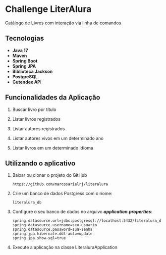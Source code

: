 # Challenge LiterAlura
Catálogo de Livros com interação via linha de comandos 

## Tecnologias
- **Java 17**
- **Maven**
- **Spring Boot**
- **Spring JPA**
- **Biblioteca Jackson**
- **PostgreSQL**
- **Gutendex API**



## Funcionalidades da Aplicação

1.  Buscar livro por título

2. Listar livros registrados

3. Listar autores registrados

4. Listar autores vivos em um determinado ano

5. Listar livros em um determinado idioma

## Utilizando o aplicativo

1. Baixar ou clonar o projeto do GitHub

   ``````
   https://github.com/marcosarielrj/literalura
   ``````

2. Crie um banco de dados Postgress com o nome:

   ``` 
   literalura_db
   ```

3. Configure o seu banco de dados no arquivo ***application.properties***:

   ```
   spring.datasource.url=jdbc:postgresql://localhost:5432/literalura_db
   spring.datasource.username=seu-usuario
   spring.datasource.password=sua-senha
   spring.jpa.hibernate.ddl-auto=update
   spring.jpa.show-sql=true
   ```

4. Execute a aplicação na classe LiteraluraApplication
